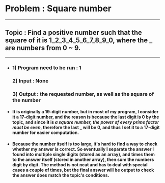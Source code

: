 # Problem : Square number
***
## Topic : Find a positive number such that the square of it is 1_2_3_4_5_6_7_8_9_0, where the _ are numbers from 0 ~ 9.
***
* ### 1) Program need to be run : __1__
  ### 2) Input : __None__
  ### 3) Output :  __the requested number__, as well as __the square of the number__ 
* ####  It is originally a 19-digit number, but in most of my program, I consider it a 17-digit number, and the reason is because the last digit is 0 by the topic, and since it is _a square number, the power of every prime factor must be even_, therefore the last _ will be 0, and thus I set it to a 17-digit number for easier computation.
* ####  Because the number itself is too large, it's hard to find a way to check whether my answer is correct. So eventually I separate the answer I found into multiple single digits (stored as an array), and times them to the answer itself (stored in another array), then sum the numbers digit by digit. The method is not neat and has to deal with special cases a couple of times, but the final answer will be output to check the answer does match the topic's conditions.
